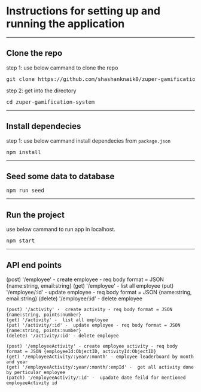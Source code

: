 # Instructions for setting up and running the application
<hr>
<h2>Clone the repo</h2>

step 1: use below cammand to clone the repo

<pre>
git clone https://github.com/shashanknaik0/zuper-gamification-system.git
</pre>


step 2: get into the directory
<pre>
cd zuper-gamification-system
</pre>

<hr>
<h2>Install dependecies</h2>

step 1: use below cammand install dependecies from <code>package.json</code>
<pre>
npm install
</pre>

<hr>
<h2>Seed some data to database</h2>
<pre>
npm run seed
</pre>

<hr>
<h2>Run the project</h2>

use below cammand to run app in localhost.
<pre>
npm start
</pre>

<hr>
<h2>API end points</h2>
<p>
    (post) '/employee' - create employee - req body format = JSON {name:string, email:string}
    (get) '/employee' - list all employee 
    (put) '/employee/:id' - update employee - req body format = JSON {name:string, email:string}
    (delete) '/employee/:id' - delete employee
    
    (post) '/activity' -  create activity - req body format = JSON {name:string, points:number}
    (get) '/activity' -  list all employee 
    (put) '/activity/:id' -  update employee - req body format = JSON {name:string, points:number}
    (delete) '/activity/:id' - delete employee

    (post) '/employeeActivity' - create employee activity - req body format = JSON {employeeId:ObjectID, activityId:ObjectID}
    (get) '/employeeActivity/:year/:month' - employee leaderboard by month and year
    (get) '/employeeActivity/:year/:month/:empId' -  get all activity done by perticular employee
    (patch) '/employeeActivity/:id' -  upadate date feild for mentioned employeeActivity id
</p>